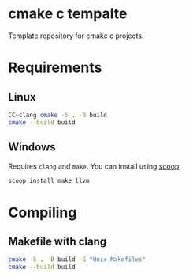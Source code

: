 # cmake c tempalte

Template repository for cmake c projects.

# Requirements

## Linux

```bash
CC=clang cmake -S . -B build
cmake --build build
```

## Windows

Requires `clang` and `make`. You can install using [scoop](https://scoop.sh/).

```bash
scoop install make llvm
```

# Compiling

## Makefile with clang

```bash
cmake -S . -B build -G "Unix Makefiles"
cmake --build build
```
